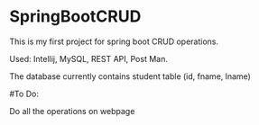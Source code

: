 # SpringBootCRUD

This is my first project for spring boot CRUD operations.

Used: Intellij, MySQL, REST API, Post Man.

The database currently contains student table (id, fname, lname)

#To Do:

Do all the operations on webpage

